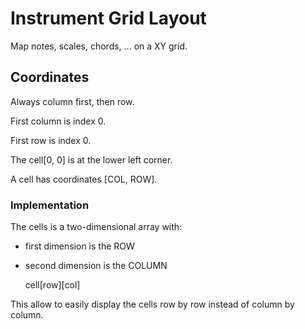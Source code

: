 Instrument Grid Layout
======================

Map notes, scales, chords, ... on a XY grid.

Coordinates
-----------

Always column first, then row.

First column is index 0.

First row is index 0.

The cell[0, 0] is at the lower left corner.

A cell has coordinates [COL, ROW].


### Implementation

The cells is a two-dimensional array with:

- first dimension is the ROW
- second dimension is the COLUMN


    cell[row][col]
    
This allow to easily display the cells row by row instead of column by column.
    